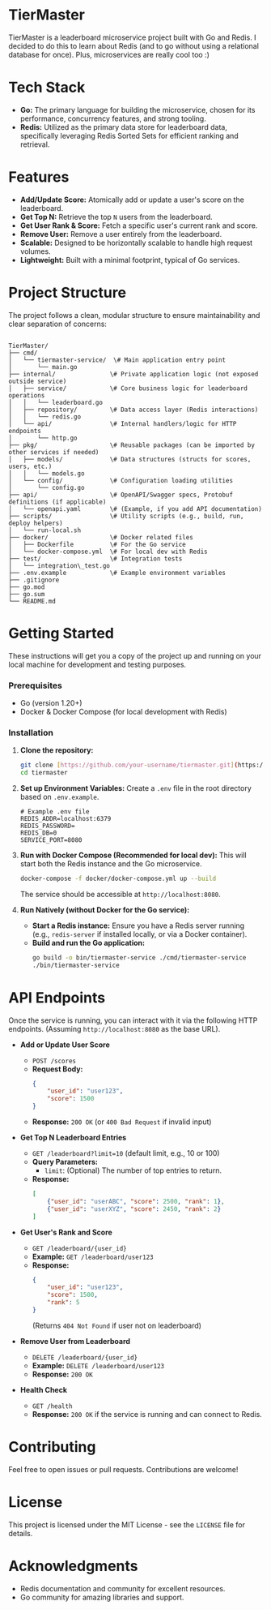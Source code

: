 # TierMaster

TierMaster is a leaderboard microservice project built with Go and Redis. I decided to do this to learn about Redis (and to go without using a relational database for once). Plus, microservices are really cool too :)

# Tech Stack
* **Go:** The primary language for building the microservice, chosen for its performance, concurrency features, and strong tooling.
* **Redis:** Utilized as the primary data store for leaderboard data, specifically leveraging Redis Sorted Sets for efficient ranking and retrieval.

# Features

* **Add/Update Score:** Atomically add or update a user's score on the leaderboard.
* **Get Top N:** Retrieve the top `N` users from the leaderboard.
* **Get User Rank & Score:** Fetch a specific user's current rank and score.
* **Remove User:** Remove a user entirely from the leaderboard.
* **Scalable:** Designed to be horizontally scalable to handle high request volumes.
* **Lightweight:** Built with a minimal footprint, typical of Go services.

# Project Structure

The project follows a clean, modular structure to ensure maintainability and clear separation of concerns:

```

TierMaster/
├── cmd/
│   └── tiermaster-service/  \# Main application entry point
│       └── main.go
├── internal/               \# Private application logic (not exposed outside service)
│   ├── service/            \# Core business logic for leaderboard operations
│   │   └── leaderboard.go
│   ├── repository/         \# Data access layer (Redis interactions)
│   │   └── redis.go
│   └── api/                \# Internal handlers/logic for HTTP endpoints
│       └── http.go
├── pkg/                    \# Reusable packages (can be imported by other services if needed)
│   ├── models/             \# Data structures (structs for scores, users, etc.)
│   │   └── models.go
│   └── config/             \# Configuration loading utilities
│       └── config.go
├── api/                    \# OpenAPI/Swagger specs, Protobuf definitions (if applicable)
│   └── openapi.yaml        \# (Example, if you add API documentation)
├── scripts/                \# Utility scripts (e.g., build, run, deploy helpers)
│   └── run-local.sh
├── docker/                 \# Docker related files
│   ├── Dockerfile          \# For the Go service
│   └── docker-compose.yml  \# For local dev with Redis
├── test/                   \# Integration tests
│   └── integration\_test.go
├── .env.example            \# Example environment variables
├── .gitignore
├── go.mod
├── go.sum
└── README.md

````

# Getting Started

These instructions will get you a copy of the project up and running on your local machine for development and testing purposes.

### Prerequisites

* Go (version 1.20+)
* Docker & Docker Compose (for local development with Redis)

### Installation

1.  **Clone the repository:**
    ```bash
    git clone [https://github.com/your-username/tiermaster.git](https://github.com/your-username/tiermaster.git)
    cd tiermaster
    ```

2.  **Set up Environment Variables:**
    Create a `.env` file in the root directory based on `.env.example`.
    ```dotenv
    # Example .env file
    REDIS_ADDR=localhost:6379
    REDIS_PASSWORD=
    REDIS_DB=0
    SERVICE_PORT=8080
    ```

3.  **Run with Docker Compose (Recommended for local dev):**
    This will start both the Redis instance and the Go microservice.
    ```bash
    docker-compose -f docker/docker-compose.yml up --build
    ```
    The service should be accessible at `http://localhost:8080`.

4.  **Run Natively (without Docker for the Go service):**
    * **Start a Redis instance:** Ensure you have a Redis server running (e.g., `redis-server` if installed locally, or via a Docker container).
    * **Build and run the Go application:**
        ```bash
        go build -o bin/tiermaster-service ./cmd/tiermaster-service
        ./bin/tiermaster-service
        ```

# API Endpoints

Once the service is running, you can interact with it via the following HTTP endpoints. (Assuming `http://localhost:8080` as the base URL).

* **Add or Update User Score**
    * `POST /scores`
    * **Request Body:**
        ```json
        {
            "user_id": "user123",
            "score": 1500
        }
        ```
    * **Response:** `200 OK` (or `400 Bad Request` if invalid input)

* **Get Top N Leaderboard Entries**
    * `GET /leaderboard?limit=10` (default limit, e.g., 10 or 100)
    * **Query Parameters:**
        * `limit`: (Optional) The number of top entries to return.
    * **Response:**
        ```json
        [
            {"user_id": "userABC", "score": 2500, "rank": 1},
            {"user_id": "userXYZ", "score": 2450, "rank": 2}
        ]
        ```

* **Get User's Rank and Score**
    * `GET /leaderboard/{user_id}`
    * **Example:** `GET /leaderboard/user123`
    * **Response:**
        ```json
        {
            "user_id": "user123",
            "score": 1500,
            "rank": 5
        }
        ```
        (Returns `404 Not Found` if user not on leaderboard)

* **Remove User from Leaderboard**
    * `DELETE /leaderboard/{user_id}`
    * **Example:** `DELETE /leaderboard/user123`
    * **Response:** `200 OK`

* **Health Check**
    * `GET /health`
    * **Response:** `200 OK` if the service is running and can connect to Redis.


# Contributing

Feel free to open issues or pull requests. Contributions are welcome\!

# License

This project is licensed under the MIT License - see the `LICENSE` file for details.

# Acknowledgments

  * Redis documentation and community for excellent resources.
  * Go community for amazing libraries and support.

